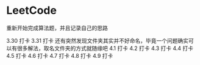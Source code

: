 # LeetCode
重新开始完成算法题，并且记录自己的思路

3.30 打卡
3.31 打卡   还有突然发现文件夹其实并不好命名，毕竟一个问题确实可以有很多解法，取名文件夹的方式就随缘吧
4.1 打卡
4.2 打卡
4.3 打卡
4.4 打卡
4.5 打卡
4.6 打卡
4.7 打卡
4.8 打卡
4.9 打卡